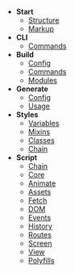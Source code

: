 - **Start**
    - [Structure](/docs/v3/start/structure)
    - [Markup](/docs/v3/start/markup)
- **CLI**
    - [Commands](/docs/v3/cli/commands)
- **Build**
    - [Config](/docs/v3/build/config)
	- [Commands](/docs/v3/build/commands)
	- [Modules](/docs/v3/build/modules)
- **Generate**
	- [Config](/docs/v3/generate/config)
	- [Usage](/docs/v3/generate/usage)
- **Styles**
    - [Variables](/docs/v3/styles/variables)
    - [Mixins](/docs/v3/styles/mixins)
    - [Classes](/docs/v3/styles/classes)
	- [Chain](/docs/v3/script/chain)
- **Script**
	- [Chain](/docs/v3/script/chain)
    - [Core](/docs/v3/script/core)
	- [Animate](/docs/v3/script/animate)
    - [Assets](/docs/v3/script/assets)
    - [Fetch](/docs/v3/script/fetch)
    - [DOM](/docs/v3/script/dom)
    - [Events](/docs/v3/)
    - [History](/docs/v3/)
    - [Routes](/docs/v3/)
    - [Screen](/docs/v3/)
	- [View](/docs/v3/)
	- [Polyfills](/docs/v3/)
